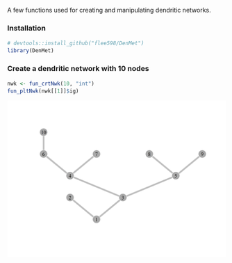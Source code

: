 
<!-- README.md is generated from README.Rmd. Please edit that file -->

<!-- badges: start -->

<!-- badges: end -->

A few functions used for creating and manipulating dendritic networks.

### Installation

``` r
# devtools::install_github("flee598/DenMet")
library(DenMet)
```

### Create a dendritic network with 10 nodes

``` r
nwk <- fun_crtNwk(10, "int")
fun_pltNwk(nwk[[1]]$ig)
```

![](man/figures/README-unnamed-chunk-3-1.png)<!-- -->

